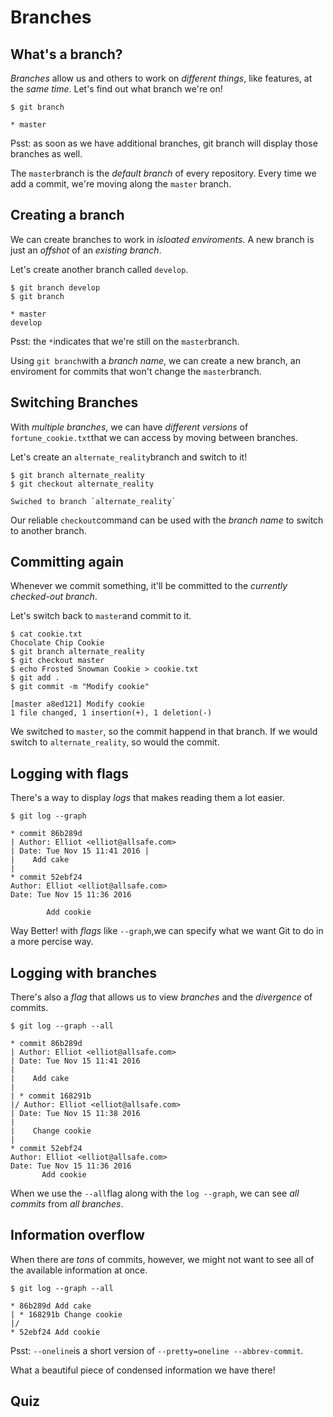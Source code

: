 # Branches
## What's a branch?
*Branches* allow us and others to work on *different things*, like features, at the *same time*. Let's find out what branch we're on!

```
$ git branch
```
```
* master
```

Psst: as soon as we have additional branches, git branch will display those branches as well.

The `master`branch is the *default branch* of every repository. Every time we add a commit, we're moving along the `master` branch.

## Creating a branch

We can create branches to work in *isloated enviroments.* A new branch is just an *offshot* of an *existing branch*.

Let's create another branch called `develop`.

```
$ git branch develop
$ git branch
```
```
* master
develop
```
Psst: the `*`indicates that we're still on the `master`branch.

Using `git branch`with a *branch name*, we can create a new branch, an enviroment for commits that won't change the `master`branch.

## Switching Branches

With *multiple branches*, we can have *different versions* of `fortune_cookie.txt`that we can access by moving between branches.

Let's create an `alternate_reality`branch and switch to it!

```
$ git branch alternate_reality
$ git checkout alternate_reality
```
```
Swiched to branch `alternate_reality`
```
Our reliable `checkout`command can be used with the *branch name* to switch to another branch.

## Committing again

Whenever we commit something, it'll be committed to the *currently checked-out branch*.

Let's switch back to `master`and commit to it.

```
$ cat cookie.txt
Chocolate Chip Cookie
$ git branch alternate_reality
$ git checkout master
$ echo Frosted Snowman Cookie > cookie.txt
$ git add .
$ git commit -m "Modify cookie"
```
```
[master a8ed121] Modify cookie 
1 file changed, 1 insertion(+), 1 deletion(-)
```

We switched to `master`, so the commit happend in that branch. If we would switch to `alternate_reality`, so would the commit.

## Logging with flags

There's a way to display *logs* that makes reading them a lot easier.

```
$ git log --graph
```
```
* commit 86b289d 
| Author: Elliot <elliot@allsafe.com> 
| Date: Tue Nov 15 11:41 2016 |  
|    Add cake 
| 
* commit 52ebf24   
Author: Elliot <elliot@allsafe.com>     
Date: Tue Nov 15 11:36 2016

        Add cookie
```

Way Better! with *flags* like `--graph`,we can specify what we want Git to do in a more percise way.

## Logging with branches

There's also a *flag* that allows us to view *branches* and the *divergence* of commits.
```
$ git log --graph --all
```
```
* commit 86b289d 
| Author: Elliot <elliot@allsafe.com> 
| Date: Tue Nov 15 11:41 2016 
|  
|    Add cake 
| 
| * commit 168291b 
|/ Author: Elliot <elliot@allsafe.com> 
| Date: Tue Nov 15 11:38 2016 
| 
|    Change cookie 
| 
* commit 52ebf24   
Author: Elliot <elliot@allsafe.com>   
Date: Tue Nov 15 11:36 2016
       Add cookie
```
When we use the `--all`flag along with the `log --graph`, we can see *all commits* from *all branches*.

## Information overflow

When there are *tons* of commits, however, we might not want to see all of the available information at once.
```
$ git log --graph --all
```
```
* 86b289d Add cake 
| * 168291b Change cookie 
|/ 
* 52ebf24 Add cookie
```
Psst: `--oneline`is a short version of `--pretty=oneline --abbrev-commit`.

What a beautiful piece of condensed information we have there!

## Quiz

